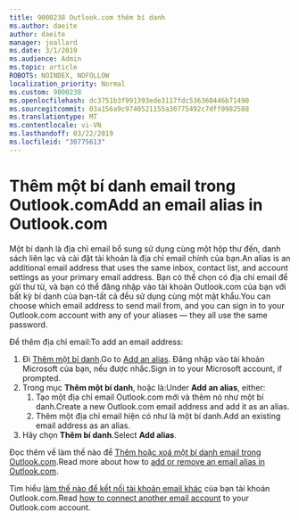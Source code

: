 ```yaml
---
title: 9000238 Outlook.com thêm bí danh
ms.author: daeite
author: daeite
manager: joallard
ms.date: 3/1/2019
ms.audience: Admin
ms.topic: article
ROBOTS: NOINDEX, NOFOLLOW
localization_priority: Normal
ms.custom: 9000238
ms.openlocfilehash: dc3751b3f991393ede3117fdc536360446b71490
ms.sourcegitcommit: 03a156a9c9740521155a30775492c7dff0982588
ms.translationtype: MT
ms.contentlocale: vi-VN
ms.lasthandoff: 03/22/2019
ms.locfileid: "30775613"
---
```

# <a name="add-an-email-alias-in-outlookcom"></a><span data-ttu-id="21f26-102">Thêm một bí danh email trong Outlook.com</span><span class="sxs-lookup"><span data-stu-id="21f26-102">Add an email alias in Outlook.com</span></span>

<span data-ttu-id="21f26-103">Một bí danh là địa chỉ email bổ sung sử dụng cùng một hộp thư đến, danh sách liên lạc và cài đặt tài khoản là địa chỉ email chính của bạn.</span><span class="sxs-lookup"><span data-stu-id="21f26-103">An alias is an additional email address that uses the same inbox, contact list, and account settings as your primary email address.</span></span> <span data-ttu-id="21f26-104">Bạn có thể chọn có địa chỉ email để gửi thư từ, và bạn có thể đăng nhập vào tài khoản Outlook.com của bạn với bất kỳ bí danh của bạn-tất cả đều sử dụng cùng một mật khẩu.</span><span class="sxs-lookup"><span data-stu-id="21f26-104">You can choose which email address to send mail from, and you can sign in to your Outlook.com account with any of your aliases — they all use the same password.</span></span>

<span data-ttu-id="21f26-105">Để thêm địa chỉ email:</span><span class="sxs-lookup"><span data-stu-id="21f26-105">To add an email address:</span></span>

1. <span data-ttu-id="21f26-106">Đi [Thêm một bí danh](https://go.microsoft.com/fwlink/p/?linkid=864833).</span><span class="sxs-lookup"><span data-stu-id="21f26-106">Go to [Add an alias](https://go.microsoft.com/fwlink/p/?linkid=864833).</span></span> <span data-ttu-id="21f26-107">Đăng nhập vào tài khoản Microsoft của bạn, nếu được nhắc.</span><span class="sxs-lookup"><span data-stu-id="21f26-107">Sign in to your Microsoft account, if prompted.</span></span>
2. <span data-ttu-id="21f26-108">Trong mục **Thêm một bí danh**, hoặc là:</span><span class="sxs-lookup"><span data-stu-id="21f26-108">Under **Add an alias**, either:</span></span>
    1. <span data-ttu-id="21f26-109">Tạo một địa chỉ email Outlook.com mới và thêm nó như một bí danh.</span><span class="sxs-lookup"><span data-stu-id="21f26-109">Create a new Outlook.com email address and add it as an alias.</span></span>
    2. <span data-ttu-id="21f26-110">Thêm một địa chỉ email hiện có như là một bí danh.</span><span class="sxs-lookup"><span data-stu-id="21f26-110">Add an existing email address as an alias.</span></span>
3. <span data-ttu-id="21f26-111">Hãy chọn **Thêm bí danh**.</span><span class="sxs-lookup"><span data-stu-id="21f26-111">Select **Add alias**.</span></span>

<span data-ttu-id="21f26-112">Đọc thêm về làm thế nào để [Thêm hoặc xoá một bí danh email trong Outlook.com](https://support.office.com/article/459b1989-356d-40fa-a689-8f285b13f1f2).</span><span class="sxs-lookup"><span data-stu-id="21f26-112">Read more about how to [add or remove an email alias in Outlook.com](https://support.office.com/article/459b1989-356d-40fa-a689-8f285b13f1f2).</span></span>  

<span data-ttu-id="21f26-113">Tìm hiểu [làm thế nào để kết nối tài khoản email khác](https://support.office.com/article/c5224df4-5885-4e79-91ba-523aa743f0ba) của bạn tài khoản Outlook.com.</span><span class="sxs-lookup"><span data-stu-id="21f26-113">Read [how to connect another email account](https://support.office.com/article/c5224df4-5885-4e79-91ba-523aa743f0ba) to your Outlook.com account.</span></span>